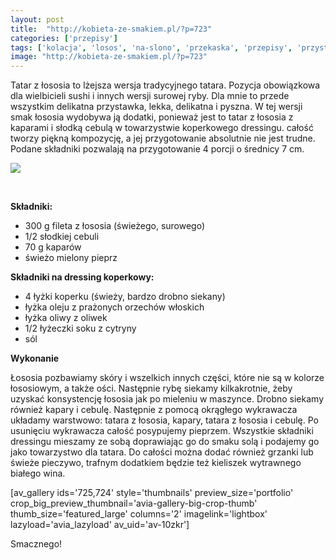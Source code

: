 ```yaml
---
layout: post
title:  "http://kobieta-ze-smakiem.pl/?p=723"
categories: ['przepisy']
tags: ['kolacja', 'losos', 'na-slono', 'przekaska', 'przepisy', 'przystawka', 'ryba', 'ryby-i-owoce-morza', 'tatar']
image: "http://kobieta-ze-smakiem.pl/?p=723"
---
```

Tatar z łososia to lżejsza wersja tradycyjnego tatara. Pozycja obowiązkowa dla wielbicieli sushi i innych wersji surowej ryby. Dla mnie to przede wszystkim delikatna przystawka, lekka, delikatna i pyszna. W tej wersji smak łososia wydobywa ją dodatki, ponieważ jest to tatar z łososia z kaparami i słodką cebulą w towarzystwie koperkowego dressingu. całość tworzy piękną kompozycję, a jej przygotowanie absolutnie nie jest trudne. Podane składniki pozwalają na przygotowanie 4 porcji o średnicy 7 cm.


![](https://kobietazesmakiem.pl/wp-content/uploads/2015/04/tatar-z-lososia-300x222.jpg)

 


**Składniki:**
* 300 g fileta z łososia (świeżego, surowego)
* 1/2 słodkiej cebuli
* 70 g kaparów
* świeżo mielony pieprz


**Składniki na dressing koperkowy:**
* 4 łyżki koperku (świeży, bardzo drobno siekany)
* łyżka oleju z prażonych orzechów włoskich
* łyżka oliwy z oliwek
* 1/2 łyżeczki soku z cytryny
* sól


**Wykonanie**

Łososia pozbawiamy skóry i wszelkich innych części, które nie są w kolorze łososiowym, a także ości. Następnie rybę siekamy kilkakrotnie, żeby uzyskać konsystencję łososia jak po mieleniu w maszynce. Drobno siekamy również kapary i cebulę. Następnie z pomocą okrągłego wykrawacza układamy warstwowo: tatara z łososia, kapary, tatara z łososia i cebulę. Po usunięciu wykrawacza całość posypujemy pieprzem. Wszystkie składniki dressingu mieszamy ze sobą doprawiając go do smaku solą i podajemy go jako towarzystwo dla tatara. Do całości można dodać również grzanki lub świeże pieczywo, trafnym dodatkiem będzie też kieliszek wytrawnego białego wina.

[av\_gallery ids='725,724' style='thumbnails' preview\_size='portfolio' crop\_big\_preview\_thumbnail='avia-gallery-big-crop-thumb' thumb\_size='featured\_large' columns='2' imagelink='lightbox' lazyload='avia\_lazyload' av\_uid='av-10zkr']

Smacznego!
    